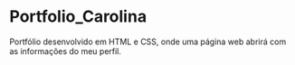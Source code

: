 # Portfolio_Carolina
Portfólio desenvolvido em HTML e CSS, onde uma página web abrirá com as informações do meu perfil. 

